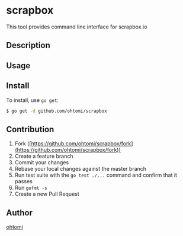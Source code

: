 # scrapbox

This tool provides command line interface for scrapbox.io

## Description

## Usage

## Install

To install, use `go get`:

```bash
$ go get -d github.com/ohtomi/scrapbox
```

## Contribution

1. Fork ([https://github.com/ohtomi/scrapbox/fork](https://github.com/ohtomi/scrapbox/fork))
1. Create a feature branch
1. Commit your changes
1. Rebase your local changes against the master branch
1. Run test suite with the `go test ./...` command and confirm that it passes
1. Run `gofmt -s`
1. Create a new Pull Request

## Author

[ohtomi](https://github.com/ohtomi)
